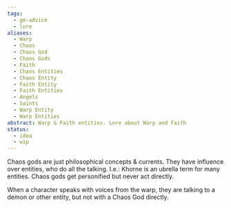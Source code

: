 ```yaml
---
tags:
  - gm-advice
  - lore
aliases:
  - Warp
  - Chaos
  - Chaos God
  - Chaos Gods
  - Faith
  - Chaos Entities
  - Chaos Entity
  - Faith Entity
  - Faith Entities
  - Angels
  - Saints
  - Warp Entity
  - Warp Entities
abstract: Warp & Faith entities. Lore about Warp and Faith
status:
  - idea
  - wip
---
```


Chaos gods are just philosophical concepts & currents. They have influence over entities, who do all the talking. I.e.: Khorne is an ubrella term for many entities.
Chaos gods get personified but never act directly.

When a character speaks with voices from the warp, they are talking to a demon or other entity, but not with a Chaos God directly.